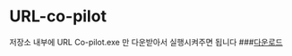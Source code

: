 # URL-co-pilot

저장소 내부에 URL Co-pilot.exe 만 다운받아서 실행시켜주면 됩니다
###[다운로드](https://github.com/HelloZOOO/URL-co-pilot/raw/main/URL%20Co-pilot.exe)
